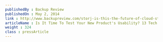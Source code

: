 ```yaml
---
publishedBy : Backup Review
publishedOn : May 2, 2014
link : http://www.backupreview.com/storj-is-this-the-future-of-cloud-storage/
articleName : Is It Time To Test Your New Product's Usability? 13 Tech Experts Weigh In
weight : 324 
class : pressArticle
---
```

